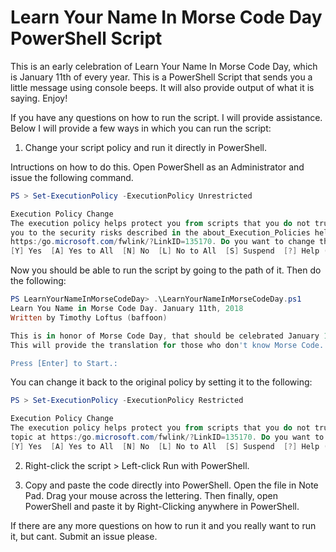 # Learn Your Name In Morse Code Day PowerShell Script

This is an early celebration of Learn Your Name In Morse Code Day, which is January 11th of every year. This is a PowerShell Script that sends you a little message using console beeps. It will also provide output of what it is saying. Enjoy!

If you have any questions on how to run the script. I will provide assistance. Below I will provide a few ways in which you can run the script:

1. Change your script policy and run it directly in PowerShell.

Intructions on how to do this. Open PowerShell as an Administrator and issue the following command.

```PowerShell
PS > Set-ExecutionPolicy -ExecutionPolicy Unrestricted

Execution Policy Change
The execution policy helps protect you from scripts that you do not trust. Changing the execution policy might expose
you to the security risks described in the about_Execution_Policies help topic at
https:/go.microsoft.com/fwlink/?LinkID=135170. Do you want to change the execution policy?
[Y] Yes  [A] Yes to All  [N] No  [L] No to All  [S] Suspend  [?] Help (default is "N"): y
```

Now you should be able to run the script by going to the path of it. Then do the following:

```PowerShell
PS LearnYourNameInMorseCodeDay> .\LearnYourNameInMorseCodeDay.ps1
Learn You Name in Morse Code Day. January 11th, 2018
Written by Timothy Loftus (baffoon)

This is in honor of Morse Code Day, that should be celebrated January 11 of every year.
This will provide the translation for those who don't know Morse Code.

Press [Enter] to Start.:
```

You can change it back to the original policy by setting it to the following:

```PowerShell
PS > Set-ExecutionPolicy -ExecutionPolicy Restricted

Execution Policy Change
The execution policy helps protect you from scripts that you do not trust. Changing the execution policy might expose you to the security risks described in the about_Execution_Policies help
topic at https:/go.microsoft.com/fwlink/?LinkID=135170. Do you want to change the execution policy?
[Y] Yes  [A] Yes to All  [N] No  [L] No to All  [S] Suspend  [?] Help (default is "N"): y
```

2. Right-click the script > Left-click Run with PowerShell.

3. Copy and paste the code directly into PowerShell. Open the file in Note Pad. Drag your mouse across the lettering. Then finally, open PowerShell and paste it by Right-Clicking anywhere in PowerShell.

If there are any more questions on how to run it and you really want to run it, but cant. Submit an issue please.
